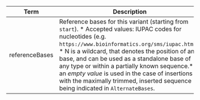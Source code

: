 |Term | Description | Type | Properties | Example | Enum|
| ---| ---| ---| ---| ---| --- |
| referenceBases | Reference bases for this variant (starting from `start`). * Accepted values: IUPAC codes for nucleotides (e.g. `https://www.bioinformatics.org/sms/iupac.html`). * N is a wildcard, that denotes the position of any base, and can be used  as a standalone base of any type or within a partially known sequence.* an *empty value* is used in the case of insertions with the maximally  trimmed, inserted sequence being indicated in `AlternateBases`. | string | NA | A, T, N, , ACG | NA|
